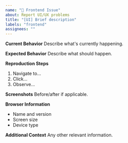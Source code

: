 ```yaml
---
name: "🎨 Frontend Issue"
about: Report UI/UX problems
title: "[UI] Brief description"
labels: "frontend"
assignees: ""
---
```


**Current Behavior**
Describe what's currently happening.

**Expected Behavior**
Describe what should happen.

**Reproduction Steps**

1. Navigate to...
2. Click...
3. Observe...

**Screenshots**
Before/after if applicable.

**Browser Information**

- Name and version
- Screen size
- Device type

**Additional Context**
Any other relevant information.
